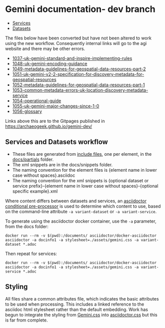# Gemini documentation- dev branch

* [Services](https://archaeogeek.github.io/gemini-dev/services.html) 
* [Datasets](https://archaeogeek.github.io/gemini-dev/datasets.html)

The files below have been converted but have not been altered to work using the new workflow. Consequently internal links will go to the agi website and there may be other errors.
* [1037-uk-gemini-standard-and-inspire-implementing-rules](https://archaeogeek.github.io/gemini-dev/1037-uk-gemini-standard-and-inspire-implementing-rules.html)
* [1048-uk-gemini-encoding-guidance](https://archaeogeek.github.io/gemini-dev/1048-uk-gemini-encoding-guidance.html)
* [1049-metadata-guidelines-for-geospatial-data-resources-part-2](https://archaeogeek.github.io/gemini-dev/1049-metadata-guidelines-for-geospatial-data-resources-part-2.html)
* [1051-uk-gemini-v2-2-specification-for-discovery-metadata-for-geospatial-resources](https://archaeogeek.github.io/gemini-dev/1051-uk-gemini-v2-2-specification-for-discovery-metadata-for-geospatial-resources.html)
* [1052-metadata-guidelines-for-geospatial-data-resources-part-1](https://archaeogeek.github.io/gemini-dev/1052-metadata-guidelines-for-geospatial-data-resources-part-1.html)
* [1053-common-metadata-errors-uk-location-discovery-metadata-service](https://archaeogeek.github.io/gemini-dev/1053-common-metadata-errors-uk-location-discovery-metadata-service.html)
* [1054-operational-guide](https://archaeogeek.github.io/gemini-dev/1054-operational-guide.html)
* [1055-uk-gemini-major-changes-since-1-0](https://archaeogeek.github.io/gemini-dev/1055-uk-gemini-major-changes-since-1-0.html)
* [1056-glossary](https://archaeogeek.github.io/gemini-dev/1056-glossary.html)

Links above this are to the Gitpages published in https://archaeogeek.github.io/gemini-dev/
## Services and Datasets workflow

* These files are generated from [include files](https://docs.asciidoctor.org/asciidoc/latest/directives/include/), one per element, in the [docs/partials](https://github.com/archaeogeek/gemini/tree/main/docs/partials) folder. 
* The xml snippets are in the docs/snippets folder.
* The naming convention for the element files is {element name in lower case without spaces}.asciidoc
* The naming convention for the xml snippets is {optional dataset or service prefix}-{element name in lower case without spaces}-{optional specific example}.xml

Where content differs between datasets and services, an [asciidoctor conditional pre-processor](https://docs.asciidoctor.org/asciidoc/latest/directives/ifdef-ifndef/) is used to determine which content to use, based on the command-line attribute `-a variant-dataset` or `-a variant-service`. 

To generate using the asciidoctor docker container, use the `-a` parameter, from the docs folder:

```
docker run --rm -v $(pwd):/documents/ asciidoctor/docker-asciidoctor asciidoctor -a docinfo1 -a stylesheet=./assets/gemini.css -a variant-dataset *.adoc
```

Then repeat for services:

```
docker run --rm -v $(pwd):/documents/ asciidoctor/docker-asciidoctor asciidoctor -a docinfo1 -a stylesheet=./assets/gemini.css -a variant-service *.adoc
```

## Styling

All files share a common attributes file, which indicates the basic attributes to be used when processing. This includes a linked reference to the asciidoc html stylesheet rather than the default embedding. Work has begun to integrate the styling from [Gemini.css](blob/main/docs/Gemini.css) into [asciidoctor.css](blob/main/docs/assets/asciidoctor.css) but this is far from complete.

